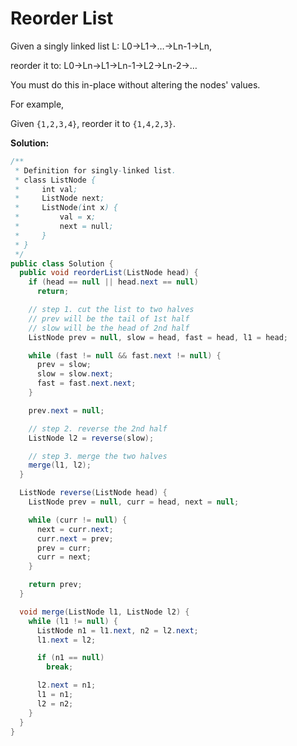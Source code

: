 # Reorder List

Given a singly linked list L: L0→L1→…→Ln-1→Ln,

reorder it to: L0→Ln→L1→Ln-1→L2→Ln-2→…

You must do this in-place without altering the nodes' values.

For example,

Given `{1,2,3,4}`, reorder it to `{1,4,2,3}`.

**Solution:**
```java
/**
 * Definition for singly-linked list.
 * class ListNode {
 *     int val;
 *     ListNode next;
 *     ListNode(int x) {
 *         val = x;
 *         next = null;
 *     }
 * }
 */
public class Solution {
  public void reorderList(ListNode head) {
    if (head == null || head.next == null)
      return;

    // step 1. cut the list to two halves
    // prev will be the tail of 1st half
    // slow will be the head of 2nd half
    ListNode prev = null, slow = head, fast = head, l1 = head;

    while (fast != null && fast.next != null) {
      prev = slow;
      slow = slow.next;
      fast = fast.next.next;
    }

    prev.next = null;

    // step 2. reverse the 2nd half
    ListNode l2 = reverse(slow);

    // step 3. merge the two halves
    merge(l1, l2);
  }

  ListNode reverse(ListNode head) {
    ListNode prev = null, curr = head, next = null;

    while (curr != null) {
      next = curr.next;
      curr.next = prev;
      prev = curr;
      curr = next;
    }

    return prev;
  }

  void merge(ListNode l1, ListNode l2) {
    while (l1 != null) {
      ListNode n1 = l1.next, n2 = l2.next;
      l1.next = l2;

      if (n1 == null)
        break;

      l2.next = n1;
      l1 = n1;
      l2 = n2;
    }
  }
}
```
